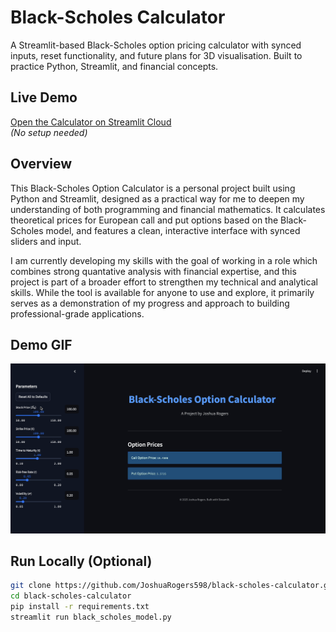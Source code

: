 # Black-Scholes Calculator

A Streamlit-based Black-Scholes option pricing calculator with synced inputs, reset functionality, and future plans for 3D visualisation. Built to practice Python, Streamlit, and financial concepts.

## Live Demo
[Open the Calculator on Streamlit Cloud]([https://black-scholes-calculator-jr.streamlit.app])  
*(No setup needed)*

## Overview
This Black-Scholes Option Calculator is a personal project built using Python and Streamlit, designed as a practical way for me to deepen my understanding of both programming and financial mathematics. It calculates theoretical prices for European call and put options based on the Black-Scholes model, and features a clean, interactive interface with synced sliders and input.

I am currently developing my skills with the goal of working in a role which combines strong quantative analysis with financial expertise, and this project is part of a broader effort to strengthen my technical and analytical skills. While the tool is available for anyone to use and explore, it primarily serves as a demonstration of my progress and approach to building professional-grade applications.

## Demo GIF
![Black-Scholes Calculator Demo](BS_demo.gif)

## Run Locally (Optional)
```bash
git clone https://github.com/JoshuaRogers598/black-scholes-calculator.git
cd black-scholes-calculator
pip install -r requirements.txt
streamlit run black_scholes_model.py

